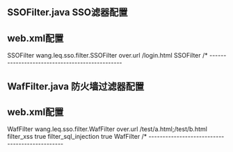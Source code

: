 
SSOFilter.java SSO滤器配置
-----------------------------------------------
web.xml配置
-----------------------------------------------
<!-- SSOFilter use . -->
<filter>
	<filter-name>SSOFilter</filter-name>
	<filter-class>wang.leq.sso.filter.SSOFilter</filter-class>
	<init-param>
		<param-name>over.url</param-name>
		<param-value>/login.html</param-value>
	</init-param>
</filter>
<filter-mapping>
	<filter-name>SSOFilter</filter-name>
	<url-pattern>/*</url-pattern>
</filter-mapping>
-----------------------------------------------


WafFilter.java 防火墙过滤器配置
-----------------------------------------------
web.xml配置
-----------------------------------------------
<!-- WafFilter use . -->
<filter>
	<filter-name>WafFilter</filter-name>
	<filter-class>wang.leq.sso.filter.WafFilter</filter-class>
	<init-param>
		<param-name>over.url</param-name>
		<param-value>/test/a.html;/test/b.html</param-value>
	</init-param>
	<init-param>
      <param-name>filter_xss</param-name>
      <param-value>true</param-value>
    </init-param>
	<init-param>
      <param-name>filter_sql_injection</param-name>
      <param-value>true</param-value>
    </init-param>
</filter>
<filter-mapping>
	<filter-name>WafFilter</filter-name>
	<url-pattern>/*</url-pattern>
</filter-mapping>
-----------------------------------------------

